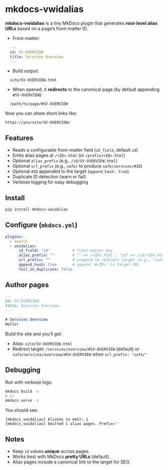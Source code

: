 # mkdocs-vwidalias

**mkdocs-vwidalias** is a tiny MkDocs plugin that generates **root-level alias URLs**
based on a page’s front-matter ID.

- Front-matter:
```yaml
  ---
  id: SV-OVERVIEW
  title: Services Overview
  ---
```

* Build output:

```
  site/SV-OVERVIEW.html
```
* When opened, it **redirects** to the canonical page (by default appending `#SV-OVERVIEW`):

```
  /path/to/page/#SV-OVERVIEW
```

Now you can share short links like:

```
https://yoursite/SV-OVERVIEW/
```

## Features

* Reads a configurable front-matter field (`id_field`, default `id`)
* Emits alias pages at `/<ID>.html` (or `/prefix/<ID>.html`)
* Optional `alias_prefix` (e.g., `/id/SV-OVERVIEW.html`)
* Optional `url_prefix` (e.g., `safe/` to produce `safe/services/#ID`)
* Optional `#ID` appended to the target (`append_hash: true`)
* Duplicate ID detection (warn or fail)
* Verbose logging for easy debugging

## Install

```bash
pip install mkdocs-vwidalias
```

## Configure (`mkdocs.yml`)

```yaml
plugins:
  - search
  - vwidalias:
      id_field: "id"          # front-matter key
      alias_prefix: ""        # "" => /<ID>.html ; "id" => /id/<ID>.html
      url_prefix: ""          # prepend to redirect target (e.g., "safe/")
      append_hash: true       # append '#<ID>' to target URL
      fail_on_duplicate: false
```

## Author pages

```markdown
---
id: SV-OVERVIEW
title: Services Overview
---

# Services Overview
Hello!
```

Build the site and you’ll get:

* Alias: `site/SV-OVERVIEW.html`
* Redirect target: `/services/overview/#SV-OVERVIEW` (default) or `safe/services/overview/#SV-OVERVIEW` when `url_prefix: "safe/"`

## Debugging

Run with verbose logs:

```bash
mkdocs build -v
# or
mkdocs serve -v
```

You should see:

```
[mkdocs_vwidalias] Aliases to emit: 1
[mkdocs_vwidalias] Emitted 1 alias pages. Prefix=''
```

## Notes

* Keep `id` values **unique** across pages.
* Works best with MkDocs **pretty URLs** (default).
* Alias pages include a canonical link to the target for SEO.
